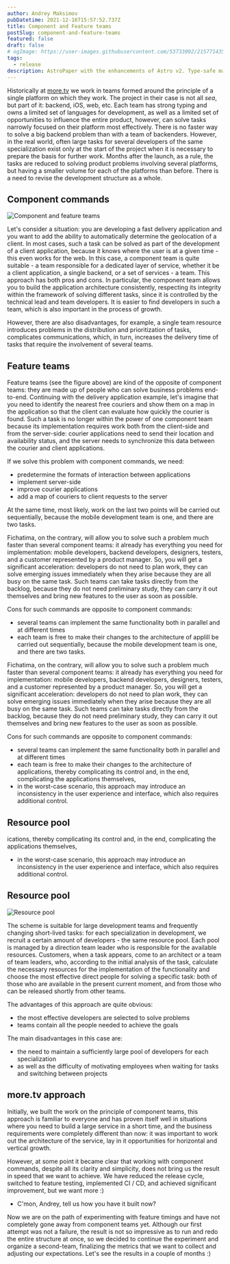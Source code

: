 ```yaml
---
author: Andrey Maksimov
pubDatetime: 2021-12-16T15:57:52.737Z
title: Component and Feature teams
postSlug: component-and-feature-teams
featured: false
draft: false
# ogImage: https://user-images.githubusercontent.com/53733092/215771435-25408246-2309-4f8b-a781-1f3d93bdf0ec.png
tags:
  - release
description: AstroPaper with the enhancements of Astro v2. Type-safe markdown contents, bug fixes and better dev experience etc.
---
```



<!-- ---
pub_date: 2021-12-16
---
title: Component and feature teams
---
twitter_handle: meamka
---
_discoverable: yes
---
_slug: component-and-feature-teams
---
meta_description:

Каждая продуктовая компания в процессе своего развития сталкивается с вопросом о том, как структурировать команды разработчиков. Мы рассмотрим 2 варианта: с помощью компонентных команд и, наоборот, фиче-команды. 
---
summary:

Каждая продуктовая компания в процессе своего развития сталкивается с вопросом о том, как структурировать команды разработчиков. Мы рассмотрим 2 варианта: с помощью компонентных команд и, наоборот, фиче-команды.  -->

Historically at [more.tv](https://more.tv) we work in teams formed around the principle of a single platform on which they work. The project in their case is not all _sea_, but part of it: backend, iOS, web, etc. Each team has strong typing and owns a limited set of languages ​​for development, as well as a limited set of opportunities to influence the entire product, however, can solve tasks narrowly focused on their platform most effectively. There is no faster way to solve a big backend problem than with a team of backenders. However, in the real world, often large tasks for several developers of the same specialization exist only at the start of the project when it is necessary to prepare the basis for further work. Months after the launch, as a rule, the tasks are reduced to solving product problems involving several platforms, but having a smaller volume for each of the platforms than before. There is a need to revise the development structure as a whole.

## Component commands

![Component and feature teams](/assets/components-and-feature-teams/komponentnaia-i-ficha-tima.jpg)

Let's consider a situation: you are developing a fast delivery application and you want to add the ability to automatically determine the geolocation of a client. In most cases, such a task can be solved as part of the development of a client application, because it knows where the user is at a given time - this even works for the web. In this case, a component team is quite suitable - a team responsible for a dedicated layer of service, whether it be a client application, a single backend, or a set of services - a team. This approach has both pros and cons. In particular, the component team allows you to build the application architecture consistently, respecting its integrity within the framework of solving different tasks, since it is controlled by the technical lead and team developers. It is easier to find developers in such a team, which is also important in the process of growth.

However, there are also disadvantages, for example, a single team resource introduces problems in the distribution and prioritization of tasks, complicates communications, which, in turn, increases the delivery time of tasks that require the involvement of several teams.

## Feature teams

Feature teams (see the figure above) are kind of the opposite of component teams: they are made up of people who can solve business problems end-to-end. Continuing with the delivery application example, let's imagine that you need to identify the nearest free couriers and show them on a map in the application so that the client can evaluate how quickly the courier is found. Such a task is no longer within the power of one component team because its implementation requires work both from the client-side and from the server-side: courier applications need to send their location and availability status, and the server needs to synchronize this data between the courier and client applications.

If we solve this problem with component commands, we need:

- predetermine the formats of interaction between applications
- implement server-side
- improve courier applications
- add a map of couriers to client requests to the server

At the same time, most likely, work on the last two points will be carried out sequentially, because the mobile development team is one, and there are two tasks.

Fichatima, on the contrary, will allow you to solve such a problem much faster than several component teams: it already has everything you need for implementation: mobile developers, backend developers, designers, testers, and a customer represented by a product manager. So, you will get a significant acceleration: developers do not need to plan work, they can solve emerging issues immediately when they arise because they are all busy on the same task. Such teams can take tasks directly from the backlog, because they do not need preliminary study, they can carry it out themselves and bring new features to the user as soon as possible.

Cons for such commands are opposite to component commands:

- several teams can implement the same functionality both in parallel and at different times
- each team is free to make their changes to the architecture of applill be carried out sequentially, because the mobile development team is one, and there are two tasks.

Fichatima, on the contrary, will allow you to solve such a problem much faster than several component teams: it already has everything you need for implementation: mobile developers, backend developers, designers, testers, and a customer represented by a product manager. So, you will get a significant acceleration: developers do not need to plan work, they can solve emerging issues immediately when they arise because they are all busy on the same task. Such teams can take tasks directly from the backlog, because they do not need preliminary study, they can carry it out themselves and bring new features to the user as soon as possible.

Cons for such commands are opposite to component commands:

- several teams can implement the same functionality both in parallel and at different times
- each team is free to make their changes to the architecture of applications, thereby complicating its control and, in the end, complicating the applications themselves,
- in the worst-case scenario, this approach may introduce an inconsistency in the user experience and interface, which also requires additional control.

## Resource pool
ications, thereby complicating its control and, in the end, complicating the applications themselves,
- in the worst-case scenario, this approach may introduce an inconsistency in the user experience and interface, which also requires additional control.

## Resource pool

![Resource pool](/assets/components-and-feature-teams/resursnyi-pul-i-proektnye-komandy.jpg)
 
The scheme is suitable for large development teams and frequently changing short-lived tasks: for each specialization in development, we recruit a certain amount of developers - the same resource pool. Each pool is managed by a direction team leader who is responsible for the available resources. Customers, when a task appears, come to an architect or a team of team leaders, who, according to the initial analysis of the task, calculate the necessary resources for the implementation of the functionality and choose the most effective direct people for solving a specific task: both of those who are available in the present current moment, and from those who can be released shortly from other teams.

The advantages of this approach are quite obvious:
- the most effective developers are selected to solve problems
- teams contain all the people needed to achieve the goals

The main disadvantages in this case are:
- the need to maintain a sufficiently large pool of developers for each specialization
- as well as the difficulty of motivating employees when waiting for tasks and switching between projects

## more.tv approach

Initially, we built the work on the principle of component teams, this approach is familiar to everyone and has proven itself well in situations where you need to build a large service in a short time, and the business requirements were completely different than now: it was important to work out the architecture of the service, lay in it opportunities for horizontal and vertical growth.

However, at some point it became clear that working with component commands, despite all its clarity and simplicity, does not bring us the result in speed that we want to achieve. We have reduced the release cycle, switched to feature testing, implemented CI / CD, and achieved significant improvement, but we want more :)

- C'mon, Andrey, tell us how you have it built now?

Now we are on the path of experimenting with feature timings and have not completely gone away from component teams yet. Although our first attempt was not a failure, the result is not so impressive as to run and redo the entire structure at once, so we decided to continue the experiment and organize a second-team, finalizing the metrics that we want to collect and adjusting our expectations. Let's see the results in a couple of months :) 
